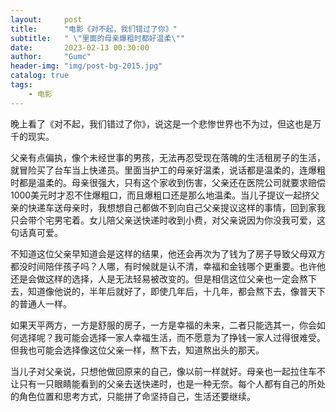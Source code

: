 ```yaml
---
layout:     post
title:      "电影《对不起，我们错过了你》"
subtitle:   " \"里面的母亲爆粗时都好温柔\""
date:       2023-02-13 00:30:00
author:     "Gumc"
header-img: "img/post-bg-2015.jpg"
catalog: true
tags:
    - 电影
---
```

晚上看了《对不起，我们错过了你》，说这是一个悲惨世界也不为过，但这也是万千的现实。

父亲有点偏执，像个未经世事的男孩，无法再忍受现在落魄的生活租房子的生活，就冒险买了台车当上快递员。里面当护工的母亲好温柔，说话都是温柔的，连爆粗时都是温柔的。母亲很强大，只有这个家收到伤害，父亲还在医院公司就要求赔偿1000美元时才忍不住爆粗口，而且爆粗口还是那么地温柔。当儿子提议一起挤父亲的快递车送母亲时，我想想自己都做不到向自己父亲提议这样的事情，回到家我只会带个宅男宅着。女儿陪父亲送快递时收到小费，对父亲说因为你没我可爱，这句话真可爱。

不知道这位父亲早知道会是这样的结果，他还会再次为了钱为了房子导致父母双方都没时间陪伴孩子吗？人哪，有时候就是认不清，幸福和金钱哪个更重要。也许他还是会做这样的选择，人是无法轻易被改变的。但是相信这位父亲也一定会熬下去，知道像他说的，半年后就好了，即使几年后，十几年，都会熬下去，像普天下的普通人一样。

如果天平两方，一方是舒服的房子，一方是幸福的未来，二者只能选其一，你会如何选择呢？我可能会选择一家人幸福生活，而不愿意为了挣钱一家人过得很难受。但我也可能会选择像这位父亲一样，熬下去，知道熬出头的那天。

当儿子对父亲说，只想他做回原来的自己，像以前一样就好。母亲也一起拉住车不让只有一只眼睛能看到的父亲去送快递时，也是一种无奈。每个人都有自己的所处的角色位置和思考方式，只能拼了命坚持自己，生活还要继续。
